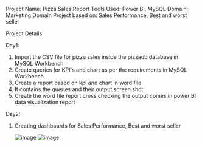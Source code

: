 Project Name: Pizza Sales Report
Tools Used: Power BI, MySQL
Domain: Marketing Domain
Project based on: Sales Performance, Best and worst seller

Project Details

Day1:

1) Import the CSV file for pizza sales inside the pizzadb database in MySQL Workbench 
2) Create queries for KPI's and chart as per the requirements in MySQL Workbench
3) Create a report based on kpi and chart in word file
4) It contains the queries and their output screen shot
5) Create the word file report cross checking the output comes in power BI data visualization report

Day2:

1) Creating dashboards for Sales Performance, Best and worst seller

   ![image](https://github.com/user-attachments/assets/e9cf0d7f-d941-4ff3-88d4-0d0a915392ca)
   ![image](https://github.com/user-attachments/assets/07a512da-b734-4b42-8934-11c569d96c8c)

